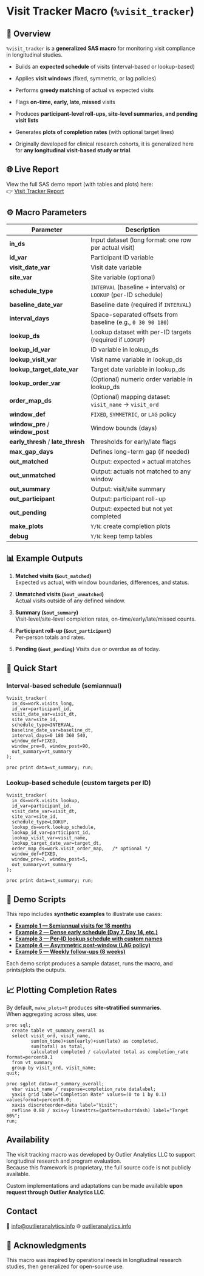 # Visit Tracker Macro (`%visit_tracker`)

## 📌 Overview

`%visit_tracker` is a **generalized SAS macro** for monitoring visit compliance in longitudinal studies.

-   Builds an **expected schedule** of visits (interval-based or lookup-based)

-   Applies **visit windows** (fixed, symmetric, or lag policies)

-   Performs **greedy matching** of actual vs expected visits

-   Flags **on-time, early, late, missed** visits

-   Produces **participant-level roll-ups, site-level summaries, and pending visit lists**

-   Generates **plots of completion rates** (with optional target lines)

-   Originally developed for clinical research cohorts, it is generalized here for **any longitudinal visit-based study or trial**.

## 🌐 Live Report

View the full SAS demo report (with tables and plots) here:\
👉 [Visit Tracker Report](https://paolabeato.github.io/visit-tracker/)

## ⚙️ Macro Parameters

| Parameter | Description |
|--------------------------|----------------------------------------------|
| **in_ds** | Input dataset (long format: one row per actual visit) |
| **id_var** | Participant ID variable |
| **visit_date_var** | Visit date variable |
| **site_var** | Site variable (optional) |
| **schedule_type** | `INTERVAL` (baseline + intervals) or `LOOKUP` (per-ID schedule) |
| **baseline_date_var** | Baseline date (required if `INTERVAL`) |
| **interval_days** | Space-separated offsets from baseline (e.g., `0 30 90 180`) |
| **lookup_ds** | Lookup dataset with per-ID targets (required if `LOOKUP`) |
| **lookup_id_var** | ID variable in lookup_ds |
| **lookup_visit_var** | Visit name variable in lookup_ds |
| **lookup_target_date_var** | Target date variable in lookup_ds |
| **lookup_order_var** | (Optional) numeric order variable in lookup_ds |
| **order_map_ds** | (Optional) mapping dataset: `visit_name` → `visit_ord` |
| **window_def** | `FIXED`, `SYMMETRIC`, or `LAG` policy |
| **window_pre** / **window_post** | Window bounds (days) |
| **early_thresh** / **late_thresh** | Thresholds for early/late flags |
| **max_gap_days** | Defines long-term gap (if needed) |
| **out_matched** | Output: expected × actual matches |
| **out_unmatched** | Output: actuals not matched to any window |
| **out_summary** | Output: visit/site summary |
| **out_participant** | Output: participant roll-up |
| **out_pending** | Output: expected but not yet completed |
| **make_plots** | `Y/N`: create completion plots |
| **debug** | `Y/N`: keep temp tables |

## 📊 Example Outputs

1.  **Matched visits (`&out_matched`)**\
    Expected vs actual, with window boundaries, differences, and status.

2.  **Unmatched visits (`&out_unmatched`)**\
    Actual visits outside of any defined window.

3.  **Summary (`&out_summary`)**\
    Visit-level/site-level completion rates, on-time/early/late/missed counts.

4.  **Participant roll-up (`&out_participant`)**\
    Per-person totals and rates.

5.  **Pending (`&out_pending`)** Visits due or overdue as of today.

## 🚀 Quick Start

### Interval-based schedule (semiannual)

```         
%visit_tracker(
  in_ds=work.visits_long,
  id_var=participant_id,
  visit_date_var=visit_dt,
  site_var=site_id,
  schedule_type=INTERVAL,
  baseline_date_var=baseline_dt,
  interval_days=0 180 360 540,
  window_def=FIXED,
  window_pre=0, window_post=90,
  out_summary=vt_summary
);

proc print data=vt_summary; run;
```

### Lookup-based schedule (custom targets per ID)

```         
%visit_tracker(
  in_ds=work.visits_lookup,
  id_var=participant_id,
  visit_date_var=visit_dt,
  site_var=site_id,
  schedule_type=LOOKUP,
  lookup_ds=work.lookup_schedule,
  lookup_id_var=participant_id,
  lookup_visit_var=visit_name,
  lookup_target_date_var=target_dt,
  order_map_ds=work.visit_order_map,   /* optional */
  window_def=FIXED,
  window_pre=2, window_post=5,
  out_summary=vt_summary
);

proc print data=vt_summary; run;
```

## 🧪 Demo Scripts

This repo includes **synthetic examples** to illustrate use cases:

- [**Example 1 — Semiannual visits for 18 months**](https://paolabeato.github.io/visit-tracker/#ex1)
- [**Example 2 — Dense early schedule (Day 7, Day 14, etc.)**](https://paolabeato.github.io/visit-tracker/#ex2)
- [**Example 3 — Per-ID lookup schedule with custom names**](https://paolabeato.github.io/visit-tracker/#ex3)
- [**Example 4 — Asymmetric post-window (LAG policy)**](https://paolabeato.github.io/visit-tracker/#ex4)
- [**Example 5 — Weekly follow-ups (8 weeks)**](https://paolabeato.github.io/visit-tracker/#ex5)

Each demo script produces a sample dataset, runs the macro, and prints/plots the outputs.

## 📈 Plotting Completion Rates

By default, `make_plots=Y` produces **site-stratified summaries**.\
When aggregating across sites, use:

```         
proc sql;
  create table vt_summary_overall as
  select visit_ord, visit_name,
         sum(on_time)+sum(early)+sum(late) as completed,
         sum(total) as total,
         calculated completed / calculated total as completion_rate format=percent8.1
  from vt_summary
  group by visit_ord, visit_name;
quit;

proc sgplot data=vt_summary_overall;
  vbar visit_name / response=completion_rate datalabel;
  yaxis grid label="Completion Rate" values=(0 to 1 by 0.1) valuesformat=percent8.0;
  xaxis discreteorder=data label="Visit";
  refline 0.80 / axis=y lineattrs=(pattern=shortdash) label="Target 80%";
run;
```

## Availability

The visit tracking macro was developed by Outlier Analytics LLC to support longitudinal research and program evaluation.  
Because this framework is proprietary, the full source code is not publicly available.  

Custom implementations and adaptations can be made available **upon request through Outlier Analytics LLC**.  

## Contact
📩 info@outlieranalytics.info
🌐 [outlieranalytics.info](https://outlieranalytics.info)

## 🙌 Acknowledgments

This macro was inspired by operational needs in longitudinal research studies, then generalized for open-source use.
